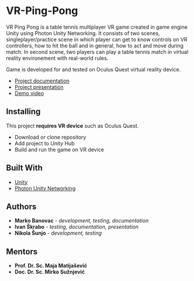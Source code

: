 # VR-Ping-Pong

VR Ping Pong is a table tennis multiplayer VR game created in game engine Unity using Photon Unity Networking. It consists of two scenes, singleplayer/practice scene in which player can get to know controls on VR controllers, how to hit the ball and in general, how to act and move during match. In second scene, two players can play a table tennis match in virtual reality environement with real-world rules.

Game is developed for and tested on Oculus Quest virtual reality device.

* [Project documentation](https://github.com/nsunjo/VR-Ping-Pong/blob/main/Razvoj%20umrezene%20VR%20igre%20tehnicka%20dokumentacija.doc)
* [Project presentation](https://github.com/nsunjo/VR-Ping-Pong/blob/main/Razvoj%20umre%C5%BEene%20VR%20igre.pptx)
* [Demo video](https://www.youtube.com/embed/iWBwQUEmSMs)

## Installing

This project **requires VR device** such as Oculus Quest.

* Download or clone repository
* Add project to Unity Hub
* Build and run the game on VR device

## Built With

* [Unity](https://unity.com/)
* [Photon Unity Networking](https://assetstore.unity.com/packages/tools/network/photon-pun-2-120838)

## Authors

* **Marko Banovac** - *development, testing, documentation*
* **Ivan Škrabo** - *testing, documentation, presentation*
* **Nikola Šunjo** - *development, testing*

## Mentors

* **Prof. Dr. Sc. Maja Matijašević**
* **Doc. Dr. Sc. Mirko Sužnjević**

